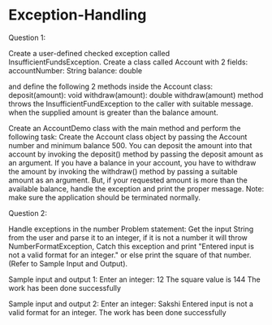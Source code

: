 # Exception-Handling


Question 1:


Create a user-defined checked exception called InsufficientFundsException. 
Create a class called Account with 2 fields: 
accountNumber: String 
balance: double 

and define the following 2 methods inside the Account class: 
deposit(amount): void 
withdraw(amount): double 
withdraw(amount) method throws the InsufficientFundException to the caller with suitable message. when the supplied amount is greater than the balance amount. 

Create an AccountDemo class with the main method and perform the following task: 
Create the Account class object by passing the Account number and minimum balance 500. You can deposit the amount into that account by invoking the deposit() method by passing the deposit amount as an argument. 
If you have a balance in your account, you have to withdraw the amount by invoking the withdraw() method by passing a suitable amount as an argument. But, if your requested amount is more than the available balance, handle the exception and print the proper message. 
Note: make sure the application should be terminated normally.


Question 2:


Handle exceptions in the number Problem statement: 
Get the input String from the user and parse it to an integer, if it is not a number it will throw NumberFormatException, Catch this exception and print "Entered input is not a valid format for an integer." or else print the square of that number. (Refer to Sample Input and Output). 

Sample input and output 
1: Enter an integer: 12 
The square value is 144 
The work has been done successfully 

Sample input and output 2: 
Enter an integer: Sakshi
Entered input is not a valid format for an integer. 
The work has been done successfully 

